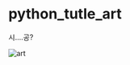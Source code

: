 # python_tutle_art
시....공?

![art](https://user-images.githubusercontent.com/81374952/121145961-71752500-c87a-11eb-89c4-773146d2bd64.jpg)
